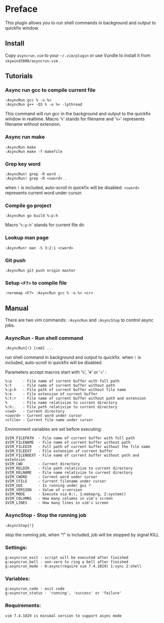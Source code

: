 # Preface
This plugin allows you to run shell commands in background and output to quickfix window.

## Install
Copy `asyncrun.vim` to your `~/.vim/plugin` or use Vundle to install it from `skywind3000/asyncrun.vim` .

## Tutorials

### Async run gcc to compile current file
	:AsyncRun gcc % -o %<
	:AsyncRun g++ -O3 % -o %< -lpthread 
This command will run gcc in the background and output to the quickfix window in realtime. Macro '`%`' stands for filename and '`%>`' represents filename without extension.

### Async run make
    :AsyncRun make
	:AsyncRun make -f makefile

### Grep key word 
    :AsyncRun! grep -R word . 
    :AsyncRun! grep -R <cword> . 
when `!` is included, auto-scroll in quickfix will be disabled. `<cword>` represents current word under cursor.

### Compile go project
    :AsyncRun go build %:p:h
Macro '`%:p:h`' stands for current file dir. 

### Lookup man page
    :AsyncRun! man -S 3:2:1 <cword>

### Git push
    :AsyncRun git push origin master

### Setup `<F7>` to compile file
    :noremap <F7> :AsyncRun gcc % -o %< <cr> 

## Manual

There are two vim commands: `:AsyncRun` and `:AsyncStop` to control async jobs.

### AsyncRun - Run shell command

```VimL
:AsyncRun{!} [cmd] ...
```

run shell command in background and output to quickfix. when `!` is included, auto-scroll in quickfix will be disabled.

Parameters accept macros start with '`%`', '`#`' or '`<`' :

    %:p     - File name of current buffer with full path
    %:t     - File name of current buffer without path
    %:p:h   - File path of current buffer without file name
    %:e     - File extension of current buffer
    %:t:r   - File name of current buffer without path and extension
    %       - File name relativize to current directory
    %:h:.   - File path relativize to current directory
    <cwd>   - Current directory
    <cword> - Current word under cursor
    <cfile> - Current file name under cursor

Environment variables are set before executing:

    $VIM_FILEPATH  - File name of current buffer with full path
    $VIM_FILENAME  - File name of current buffer without path
    $VIM_FILEDIR   - Full path of current buffer without the file name
    $VIM_FILEEXT   - File extension of current buffer
    $VIM_FILENOEXT - File name of current buffer without path and extension
    $VIM_CWD       - Current directory
    $VIM_RELDIR    - File path relativize to current directory
    $VIM_RELNAME   - File name relativize to current directory 
    $VIM_CWORD     - Current word under cursor
    $VIM_CFILE     - Current filename under cursor
    $VIM_GUI       - Is running under gui ?
    $VIM_VERSION   - Value of v:version
    $VIM_MODE      - Execute via 0:!, 1:makeprg, 2:system()
    $VIM_COLUMNS   - How many columns in vim's screen
    $VIM_LINES     - How many lines in vim's screen

### AsyncStop - Stop the running job

```VimL
:AsyncStop{!}
```

stop the running job, when "!" is included, job will be stopped by signal KILL

### Settings:

    g:asyncrun_exit - script will be executed after finished
    g:asyncrun_bell - non-zero to ring a bell after finished
    g:asyncrun_mode - 0:async(require vim 7.4.1829) 1:sync 2:shell

### Variables:
    g:asyncrun_code - exit code
    g:asyncrun_status - 'running', 'success' or 'failure'

### Requirements:
    vim 7.4.1829 is minimal version to support async mode


